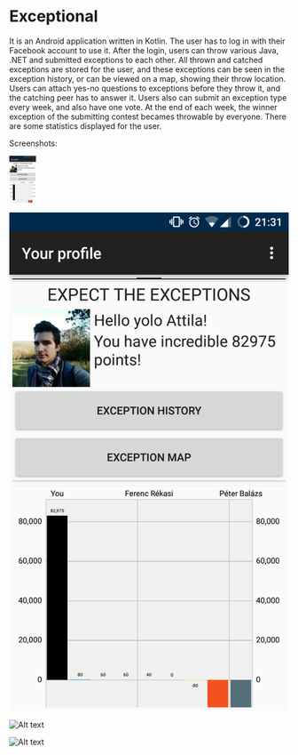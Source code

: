 # Exceptional

It is an Android application written in Kotlin.
The user has to log in with their Facebook account to use it.
After the login, users can throw various Java, .NET and submitted exceptions to each other.
All thrown and catched exceptions are stored for the user, and these exceptions can be seen
in the exception history, or can be viewed on a map, showing their throw location.
Users can attach yes-no questions to exceptions before they throw it, and the catching peer
has to answer it. 
Users also can submit an exception type every week, and also have one vote. At the end of each 
week, the winner exception of the submitting contest becames throwable by everyone.
There are some statistics displayed for the user.

Screenshots:

<img src="https://github.com/attilapalfi92/Exceptional/blob/master/screenshots/2.png" width="48">

![Alt text](https://github.com/attilapalfi92/Exceptional/blob/master/screenshots/2.png "Profile summary")

![Alt text](/../screenshots/4.jpg "Statistics")

![Alt text](/../screenshots/8.jpg "List of friends")
